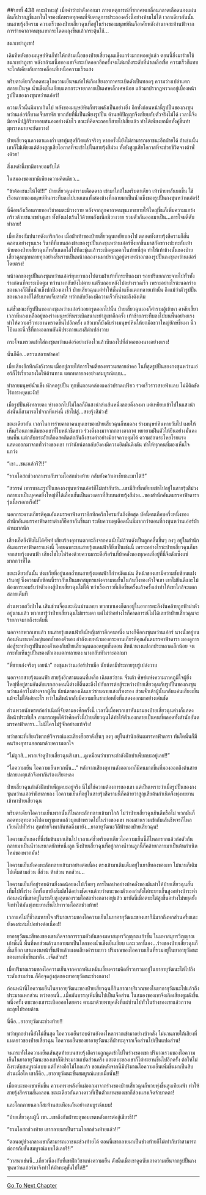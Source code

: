 ##บทที่ 438 ตบะฝ่าทะลุ!
เมื่อคำว่าฆ่าดังออกมา ภาพเหตุการณ์ที่ซากศพเกลื่อนกลาดเลือดนองแผ่นดินก็ปรากฏขึ้นมาในใจของนักพรตทุกคนที่จับตาดูการประลองครั้งนี้อย่างห้ามไม่ได้ เวลาเดียวกันนั้นบนสายรุ้งสีคราม ความเร็วของป๋ายเสี่ยวฉุนที่อยู่ในร่างของมนุษย์หินก็อาศัยพลังอำนาจสะท้านฟ้าจากการร่ายคาถาคนขุนเขากระโดดผลุงขึ้นแล้วกระตุ้นใช้...

ชนาเขย่าภูเขา!

เดิมทีพลังของมนุษย์หินก็ทำให้กล้ามเนื้อของป๋ายเสี่ยวฉุนแข็งแกร่งมากพออยู่แล้ว ตอนนี้ยิ่งมาร่ายใช้ชนาเขย่าภูเขา พลังกล้ามเนื้อของเขาจึงระเบิดออกอีกครั้งจนไต่มาถึงระดับที่น่าเหลือเชื่อ ความเร็วก็แทบจะใกล้เคียงกับการเคลื่อนที่เหนือความเร็วแสง

พริบตาเดียวก็ลอดทะลุไอความเย็นจนก่อให้เกิดเสียงอากาศระเบิดดังเป็นทอดๆ ความว่างเปล่าแตกสลายเป็นจุล น้ำแข็งเย็นเยียบแตกกระจายกลายเป็นเศษเล็กเศษน้อย แล้วมาปรากฏพรวดอยู่เบื้องหน้ารูปปั้นของกงซุนหว่านเอ๋อร์!

ความเร็วนั้นมีมากเกินไป พลังของมนุษย์หินก็ทรงพลังเป็นอย่างยิ่ง อีกทั้งก่อนหน้านี้รูปปั้นของกงซุนหว่านเอ๋อร์ก็บาดเจ็บสาหัส บวกกับที่นี่เป็นเพียงรูปปั้น ด้านสติปัญญาจึงเทียบกับตัวจริงไม่ได้ เวลานี้จึงมิอาจมีปฏิกิริยาตอบสนองอย่างฉับไว ขณะที่คิดจะถอยก็สายไปเสียแล้ว ทำได้เพียงยกมือทั้งคู่ขึ้นทำมุทราหมายจะขัดขวาง!

ป๋ายเสี่ยวฉุนดวงตาแดงก่ำ เขาทุ่มสุดชีวิตแล้วจริงๆ หากครั้งนี้ยังไม่สามารถเอาชนะอีกฝ่ายได้ ถ้าเช่นนั้นเขาก็ไม่เพียงแต่ต้องสูญเสียโอกาสที่จะเข้าไปในสายรุ้งสีม่วง ทั้งยังสูญเสียโอกาสที่จะช่วยชีวิตจางต้าพั่งด้วย!

สิ่งเหล่านี้เขามิอาจยอมรับได้

ในสมองของเขามีเพียงความคิดเดียว...

“ข้าต้องชนะให้ได้!!!” ป๋ายเสี่ยวฉุนคำรามเดือดดาล เข้ามาใกล้ในพริบตาเดียว เท้าซ้ายพลันยกขึ้น ใช้เรือนกายของมนุษย์หินกระทืบลงไปบนแขนทั้งสองข้างที่กลายมาเป็นน้ำแข็งของรูปปั้นกงซุนหว่านเอ๋อร์!

นี่คือพลังเรือนกายของวิชาอมตะมิวางวาย หลังจากถูกคาถาคนขุนเขาขยายให้ใหญ่ขึ้นก็เพิ่มความแกร่งกร้าวด้วยชนาเขย่าภูเขา ทั้งยังแฝงเร้นไว้ด้วยพลังผนึกมิวางวาย รวมตัวกันออกมาเป็น...การโจมตีดับทำลาย!

เมื่อเสียงกัมปนาทดังเกริกก้อง เมื่อฝ่าเท้าของป๋ายเสี่ยวฉุนเหยียบลงไป ตลอดทั้งสายรุ้งสีครามก็สั่นคลอนอย่างรุนแรง วินาทีที่แขนสองข้างของรูปปั้นกงซุนหว่านเอ๋อร์ซึ่งยกขึ้นมาสกัดขวางปะทะกับเท้าซ้ายของป๋ายเสี่ยวฉุนก็พลันแตกไล่ไปทีละชุ่นแล้วระเบิดตูมออกในท้ายที่สุด ทำให้เท้าข้างนั้นของป๋ายเสี่ยวฉุนบุกทลายทุกอย่างสิ้นราบเป็นหน้ากลองจนมาปรากฏอยู่ตรงหน้าอกของรูปปั้นกงซุนหว่านเอ๋อร์โดยตรง!

หน้าอกของรูปปั้นกงซุนหว่านเอ๋อร์ยุบยวบลงไปตามฝ่าเท้าที่กระทืบลงมา รอยปริแยกกระจายไปทั่วทั้งร่างก่อนที่จะระเบิดตูม ทว่านางกลับยังไม่ตาย แต่รีบถอยหลังไปอย่างรวดเร็ว เพราะอย่างไรซะนอกร่างของนางก็มีชั้นน้ำแข็งปกป้องเอาไว้ ป๋ายเสี่ยวฉุนแค่ทำให้ชั้นน้ำแข็งแตกทลายเท่านั้น ถึงแม้ว่าตัวรูปปั้นของนางเองก็ได้รับบาดเจ็บสาหัส ทว่ากลับยังคงมีความเร็วที่น่าตะลึงดังเดิม

แต่ชั่วขณะที่รูปปั้นของกงซุนหว่านเอ๋อร์ถอยกรูดออกไปนั้น ป๋ายเสี่ยวฉุนเองก็คำรามอู้เข้าหา อาศัยเสี้ยวเวลาที่หลงเหลืออยู่ของร่างมนุษย์หินระเบิดชนาเขย่าภูเขาอีกครั้ง เท้าซ้ายกระทืบลงไปบนพื้นอย่างแรง ทำให้ความเร็วทะยานพรวดขึ้นไปอีกครั้ง แล้วเขาก็บังคับร่างมนุษย์หินให้ยกมือขวาใหญ่ยักษ์ขึ้นมา นิ้วโป้งและนิ้วชี้ที่กางออกพลันมีประกายแสงสีดำเปล่งวาบ

กระโจนพรวดเข้าใส่กงซุนหว่านเอ๋อร์อย่างว่องไวแล้วบีบลงไปที่ลำคอของนางอย่างแรง!

นั่นก็คือ...ตรวนสลายลำคอ!

เมื่อเสียงอึกทึกดังกังวาน เมื่ออยู่ภายใต้การโจมตีของตรวนสลายลำคอ ในที่สุดรูปปั้นของกงซุนหว่านเอ๋อร์ก็ไร้เรี่ยวแรงใดให้ต้านทาน แตกทลายลงอย่างสมบูรณ์แบบ...

ทำลายมนุษย์น้ำแข็ง หักคอรูปปั้น ทุกขั้นตอนคล่องแคล่วปราดเปรียว รวดเร็วราวสายฟ้าแลบ ไม่มีติดขัด ไร้การหยุดชะงัก!

เมื่อรูปปั้นพังทลายลง ห่างออกไปไม่ไกลก็มีแสงนำส่งเส้นหนึ่งลอยดิ่งลงมา แค่เหยียบเข้าไปในแสงนำส่งนั้นก็สามารถไปจากที่แห่งนี้ เข้าไปสู่...สายรุ้งสีม่วง!

ขณะเดียวกัน เวลาในการร่ายคาถาคนขุนเขาของป๋ายเสี่ยวฉุนก็หมดลง ร่างมนุษย์หินหายวับไป เผยให้เห็นเรือนกายเดิมของเขาที่ใบหน้าซีดขาว ร่วงดิ่งลงมาจากกลางอากาศ พยายามฝืนตัวให้ยืนอย่างมั่นคงบนพื้น แต่กลับกระอักเลือดสดติดต่อกันถึงสามคำอย่างมิอาจควบคุมได้ ความอ่อนระโหยโรยแรงแสดงออกมาจากทั่วร่างของเขา ทว่านัยน์ตากลับยังคงมีความยึดมั่นดึงดัน ทำให้ทุกคนที่มองเห็นใจแกว่ง

“เขา...ชนะแล้วรึ?!!”

“รวมโอสถช่วงกลางรบกับรวมโอสถช่วงท้าย กลับยังคว้าเอาชัยชนะมาได้!!”

“สวรรค์ เขารบชนะรูปปั้นของกงซุนหว่านเอ๋อร์ก็ไม่เท่ากับว่า...เขามีสิทธิ์เหยียบเข้าไปอยู่ในสายรุ้งสีม่วง กลายมาเป็นบุคคลยิ่งใหญ่ที่ได้เลื่อนขั้นเป็นดวงดาวที่สิบบนสายรุ้งสีม่วง...ของสำนักอันตมรรคาฟ้าดารารุ่นนี้หรอกหรือ!!”

นอกกระดานเกียรติคุณอันตมรรคาฟ้าดาราอึกทึกครึกโครมกันถึงขีดสุด บัดนี้คนเกือบครึ่งหนึ่งของสำนักอันตมรรคาฟ้าดาราต่างก็ฮือฮากันขึ้นมา ระดับความดุเดือดนั้นมีมากกว่าตอนที่กงซุนหว่านเอ๋อร์ฝ่าด่านมากนัก

เสียงเอ็ดอึงฟังไม่ได้ศัพท์ เสียงร้องอุทานตกตะลึงจากคนนับไม่ถ้วนดังเป็นลูกคลื่นขึ้นๆ ลงๆ อยู่ในสำนักอันตมรรคาฟ้าดาราแห่งนี้ โดยเฉพาะบนสายรุ้งแดนฟ้าก็ยิ่งเป็นเช่นนี้ เพราะอย่างไรซะป๋ายเสี่ยวฉุนก็มาจากสายรุ้งแดนฟ้า เสียงไชโยโห่ร้องด้วยความกระตือรือร้นที่บ้าคลั่งของทุกคนที่อยู่ที่นี่จึงดังเซ็งแซ่มากกว่าที่ใด

ขณะเดียวกันนั้น ซ่งเชวียที่อยู่นอกถ้ำบนสายรุ้งแดนฟ้าก็กำหมัดแน่น สีหน้าของเขามีความซับซ้อนแฝงเร้นอยู่ ซึ่งความซับซ้อนนี้ราวกับเป็นมหาสมุทรแห่งความขมขื่นในก้นบึ้งของหัวใจเขา เขาไม่ยินดีและไม่ต้องการยอมรับว่าตัวเองสู้ป๋ายเสี่ยวฉุนไม่ได้ ทว่าเรื่องราวที่เกิดขึ้นครั้งแล้วครั้งเล่าทำให้เขาใกล้จะแตกสลายเต็มที

ส่วนพวกสวีเป่าไฉ เสินซ่วนจื่อและเฉินม่านเหยา พวกเขาเองก็ตกอยู่ในอาการตะลึงงันคล้ายถูกฟ้าผ่าหัวอยู่นานแล้ว พวกเขารู้ว่าป๋ายเสี่ยวฉุนไม่ธรรมดา แต่ไม่ว่าอย่างไรก็คาดการณ์ไม่ได้เลยว่าป๋ายเสี่ยวฉุนจะร้ายกาจมากถึงระดับนี้

นอกจากพวกเขาแล้ว บนสายรุ้งแดนฟ้ายังมีหญิงสาวอีกคนหนึ่ง นางก็คือกงซุนหว่านเอ๋อร์ นางนั่งอยู่บนก้อนหินขนาดใหญ่นอกถ้ำของตัวเอง กำลังเงยหน้ามองกระดานเกียรติคุณอันตมรรคาฟ้าดารา มองดูการต่อสู้ระหว่างรูปปั้นของตัวเองกับป๋ายเสี่ยวฉุนตลอดทุกขั้นตอน สีหน้านางแปลกประหลาดเล็กน้อย จนกระทั่งเห็นรูปปั้นของตัวเองแตกทลายลง นางกลับหัวเราะออกมา

“พี่ชายเก่งจริงๆ เลยน้า” กงซุนหว่านเอ๋อร์ปรบมือ นัยน์ตามีประกายรุบรู่เปล่งวาบ

นอกจากสายรุ้งแดนฟ้า สายรุ้งอีกสามแดนที่เหลือ เฉินเยว่ซาน จั่วเต้า ศิษย์แห่งความภาคภูมิใจผู้ยิ่งใหญ่ที่อยู่สามอันดับแรกสองคนนี้ต่างก็ตื่นตะลึงไปกับการต่อสู้ระหว่างป๋ายเสี่ยวฉุนกับรูปปั้นของกงซุนหว่านเอ๋อร์ไม่ต่างจากผู้อื่น นัยน์ตาของเฉินเยว่ซานฉายแสงเรืองรอง ส่วนจั่วเต้าผู้นั้นกลับแค่นเสียงเย็น แม้จะไม่ได้เอ่ยอะไร ทว่าในสีหน้ากลับมีความเย็นชาเย่อหยิ่งที่แสดงออกมาอย่างเด่นชัด

ส่วนพวกนักพรตก่อกำเนิดที่จับตามองศึกครั้งนี้ เวลานี้เมื่อพวกเขาหันมามองป๋ายเสี่ยวฉุนต่างก็แสดงสีหน้าประทับใจ สามารถพูดได้ว่าศึกครั้งนี้ป๋ายเสี่ยวฉุนได้ทำให้ตัวเองกลายเป็นคนที่ตลอดทั้งสำนักอันตมรรคาฟ้าดารา...ไม่มีใครไม่รู้จักอย่างแท้จริง!

ทว่าขณะที่เสียงวิพากษ์วิจารณ์และเสียงฮือฮาดังขึ้นๆ ลงๆ อยู่ในสำนักอันตมรรคาฟ้าดารา ทันใดนั้นก็มีคนร้องอุทานออกมาด้วยความตกใจ

“ไม่ถูกสิ...พวกเจ้าดูป๋ายเสี่ยวฉุนสิ เขา...ดูเหมือนว่าเขาจะกำลังฝึกบำเพ็บตบะอยู่เลย!!”

“ไอความเย็น ไอความเย็นพวกนั้น...” หลังจากเสียงอุทานดังออกมาก็มีคนมากขึ้นที่มองออกถึงต้นสายปลายเหตุแล้วจึงพากันร้องเสียงหลง

ป๋ายเสี่ยวฉุนกำลังฝึกบำเพ็ญตบะอยู่จริง นี่ไม่ใช่ความต้องการของเขา แต่เป็นเพราะว่าเมื่อรูปปั้นของกงซุนหว่านเอ๋อร์พังทลายลง ไอความเย็นที่อยู่ในสายรุ้งสีครามนี้ก็คล้ายว่าสูญเสียต้นกำเนิดจึงพุ่งทะยานเข้าหาป๋ายเสี่ยวฉุน

พริบตาเดียวไอความเย็นพวกนั้นก็ไหลทะลักทลายเข้ามาใกล้ ไม่ว่าป๋ายเสี่ยวฉุนยินดีหรือไม่ พวกมันก็ลอดทะลุทะลวงไปตามรูขุมขนแล้วบุกเข้าพรวดไปในร่างของเขา พอผสานรวมเข้ากับเส้นชีพจรก็ไหลเวียนไปทั่วร่าง สุดท้ายจึงพากันห้อดิ่งมายัง...ยาอายุวัฒนะวิถีฟ้าของป๋ายเสี่ยวฉุน!

ไอความเย็นของที่นี่เข้มข้นมากเกินไป เวลาแค่ชั่วพริบตาเดียวไอความเย็นนี้ก็ไหลกรากแล้วก่อตัวกันกลายมาเป็นน้ำวนขนาดยักษ์หนึ่งลูก ซึ่งป๋ายเสี่ยวฉุนที่อยู่กลางน้ำวนลูกนี้ก็คล้ายกลายมาเป็นต้นกำเนิดใหม่ของพวกมัน!

ไอความเย็นยังคงทะลักทลายเข้ามาอย่างต่อเนื่อง ตรงเข้ามาเติมเต็มอยู่ในยาสีทองของเขา ไม่นานก็เติมไปเต็มสามส่วน สี่ส่วน ห้าส่วน หกส่วน...

ไอความเย็นที่อยู่รอบด้านยิ่งลดน้อยลงไปเรื่อยๆ การไหลบ่าอย่างบ้าคลั่งของมันทำให้ป๋ายเสี่ยวฉุนสั่นเทิ้มไปทั้งร่าง อีกทั้งเขายังสัมผัสได้อย่างชัดเจนด้วยว่าตบะของตัวเองกำลังไต่ทะยานขึ้นสูงอย่างบ้าระห่ำ ก่อนหน้านี้เขาอยู่ในระดับสูงสุดของรวมโอสถช่วงกลางอยู่แล้ว มาบัดนี้เมื่อตบะไต่สูงขึ้นอย่างไม่หยุดยั้ง จึงทำให้มันพุ่งทะยานขึ้นไปหารวมโอสถช่วงท้าย!

เวลาแค่ไม่กี่ชั่วลมหายใจ ปริมาณรวมของไอความเย็นในยาอายุวัฒนะของเขาก็มีมากถึงหกส่วนครึ่งและยังคงสะสมไปอย่างต่อเนื่อง!!

ยาอายุวัฒนะสีทองของเขาเกิดจากการรวมตัวกันของมหาสมุทรวิญญาณเก้าชั้น ในมหาสมุทรวิญญาณเก้าชั้นนี้ พื้นที่หกส่วนล้วนกลายมาเป็นโลกของน้ำแข็งเย็นเยียบ และเวลานี้เอง...ร่างของป๋ายเสี่ยวฉุนก็สั่นเยือก เขาแหงนหน้าขึ้นฟ้าแล้วแผดเสียงคำรามยาว ปริมาณของไอความเย็นที่รวมอยู่ในยาอายุวัฒนะของเขาเพิ่มขึ้นมาถึง...เจ็ดส่วน!!

เมื่อปริมาณรวมของไอความเย็นจากคาถาหันเหมินเลี้ยงความคิดที่รวบรวมอยู่ในยาอายุวัฒนะไต่ไปถึงระดับสามส่วน ก็คือจุดสูงสุดของยาอายุวัฒนะช่วงกลาง!

ก่อนหน้านี้ไอความเย็นในยาอายุวัฒนะของป๋ายเสี่ยวฉุนก็กินอาณาบริเวณของในยาอายุวัฒนะไปแล้วถึงประมาณหกส่วน ทว่าตอนนี้...เมื่อมันบรรลุเพิ่มขึ้นไปเป็นเจ็ดส่วน ในสมองของเขาจึงเกิดเสียงตูมดังขึ้นหนึ่งครั้ง ตบะของเขาระเบิดออกโดยตรง ตามมาด้วยพายุคลั่งที่แผ่ซ่านไปทั่วในร่างของเขาแล้วกวาดตะลุยไปรอบด้าน

นี่คือ...ยาอายุวัฒนะช่วงท้าย!!

ทว่าทุกอย่างนี้ยังไม่สิ้นสุด ไอความเย็นรอบด้านยังคงไหลกรากเข้ามาอย่างบ้าคลั่ง ไม่นานภายใต้เสียงที่แผดยาวของป๋ายเสี่ยวฉุน ไอความเย็นของยาอายุวัฒนะก็ฝ่าทะลุจากเจ็ดส่วนไปเป็นแปดส่วน!

จนกระทั่งไอความเย็นเส้นสุดท้ายบนสายรุ้งสีครามถูกดูดเข้าไปในร่างของเขา ปริมาณรวมของไอความเย็นในยาอายุวัฒนะของเขาก็มีประมาณแปดส่วนครึ่ง และตบะของเขาก็ไต่ทะยานขึ้นไปอีกครั้ง ต่อให้ไม่ถึงระดับสมบูรณ์แบบ แต่ก็ห่างอีกไม่ไกลแล้ว ขอแค่หลังจากนี้มีปริมาณไอความเย็นเพิ่มขึ้นมาเป็นสิบส่วนเมื่อใด เขาก็คือ...ยาอายุวัฒนะขั้นสมบูรณ์แบบเมื่อนั้น!!

เมื่อตบะของเขาเพิ่มขึ้น ความทรงพลังที่แผ่ออกมาจากร่างของป๋ายเสี่ยวฉุนก็พวยพุ่งขึ้นสูงเทียมฟ้า ทำให้สายรุ้งสีครามสั่นคลอน ขณะเดียวกันดวงดาวที่เป็นตัวแทนของเขาก็ส่องแสงเจิดจ้าบาดตา!

และโลกภายนอกก็สะท้านสะเทือนกันอย่างสมบูรณ์แบบ!

“ป๋ายเสี่ยวฉุนผู้นี้ เขา...เขาถึงกับฝ่าทะลุขอบเขตหลังการต่อสู้เชียวรึ!!”

“รวมโอสถช่วงท้าย เขากลายมาเป็นรวมโอสถช่วงท้ายแล้ว!!”

“ตอนอยู่ช่วงกลางเขาก็สามารถเอาชนะช่วงท้ายได้ ตอนนี้เขากลายมาเป็นช่วงท้ายก็ไม่เท่ากับว่าสามารถต่อกรกับขั้นสมบูรณ์แบบได้เลยรึ!!”

“วาสนาเช่นนี้...เกี่ยวเนื่องกับที่เขาฝึกวิชาแห่งความเย็น ดังนั้นเมื่อเขาดูดซับเอาความเย็นจากรูปปั้นกงซุนหว่านเอ๋อร์มาจึงทำให้ฝ่าทะลุขั้นไปได้!!”

------


[Go To Next Chapter]( ./61.md)